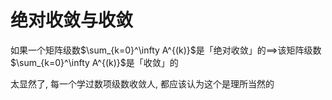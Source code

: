 # 绝对收敛与收敛

如果一个矩阵级数$\sum_{k=0}^\infty A^{(k)}$是「绝对收敛」的$\implies$该矩阵级数$\sum_{k=0}^\infty A^{(k)}$是「收敛」的

太显然了, 每一个学过数项级数收敛人, 都应该认为这个是理所当然的